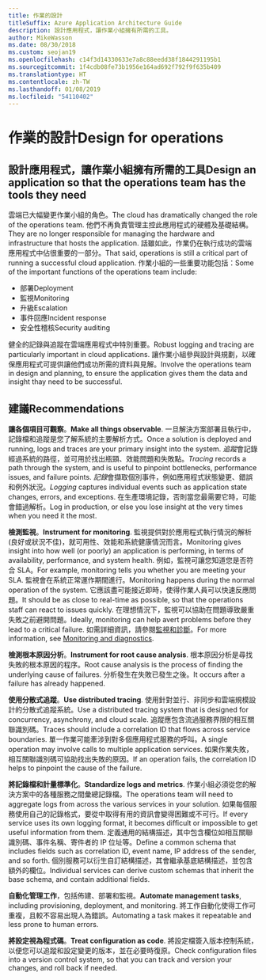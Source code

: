 ```yaml
---
title: 作業的設計
titleSuffix: Azure Application Architecture Guide
description: 設計應用程式，讓作業小組擁有所需的工具。
author: MikeWasson
ms.date: 08/30/2018
ms.custom: seojan19
ms.openlocfilehash: c14f3d14330633e7a8c88eedd38f1844291195b1
ms.sourcegitcommit: 1f4cdb08fe73b1956e164ad692f792f9f635b409
ms.translationtype: HT
ms.contentlocale: zh-TW
ms.lasthandoff: 01/08/2019
ms.locfileid: "54110402"
---
```

# <a name="design-for-operations"></a><span data-ttu-id="911da-103">作業的設計</span><span class="sxs-lookup"><span data-stu-id="911da-103">Design for operations</span></span>

## <a name="design-an-application-so-that-the-operations-team-has-the-tools-they-need"></a><span data-ttu-id="911da-104">設計應用程式，讓作業小組擁有所需的工具</span><span class="sxs-lookup"><span data-stu-id="911da-104">Design an application so that the operations team has the tools they need</span></span>

<span data-ttu-id="911da-105">雲端已大幅變更作業小組的角色。</span><span class="sxs-lookup"><span data-stu-id="911da-105">The cloud has dramatically changed the role of the operations team.</span></span> <span data-ttu-id="911da-106">他們不再負責管理主控此應用程式的硬體及基礎結構。</span><span class="sxs-lookup"><span data-stu-id="911da-106">They are no longer responsible for managing the hardware and infrastructure that hosts the application.</span></span>  <span data-ttu-id="911da-107">話雖如此，作業仍在執行成功的雲端應用程式中佔很重要的一部分。</span><span class="sxs-lookup"><span data-stu-id="911da-107">That said, operations is still a critical part of running a successful cloud application.</span></span> <span data-ttu-id="911da-108">作業小組的一些重要功能包括：</span><span class="sxs-lookup"><span data-stu-id="911da-108">Some of the important functions of the operations team include:</span></span>

- <span data-ttu-id="911da-109">部署</span><span class="sxs-lookup"><span data-stu-id="911da-109">Deployment</span></span>
- <span data-ttu-id="911da-110">監視</span><span class="sxs-lookup"><span data-stu-id="911da-110">Monitoring</span></span>
- <span data-ttu-id="911da-111">升級</span><span class="sxs-lookup"><span data-stu-id="911da-111">Escalation</span></span>
- <span data-ttu-id="911da-112">事件回應</span><span class="sxs-lookup"><span data-stu-id="911da-112">Incident response</span></span>
- <span data-ttu-id="911da-113">安全性稽核</span><span class="sxs-lookup"><span data-stu-id="911da-113">Security auditing</span></span>

<span data-ttu-id="911da-114">健全的記錄與追蹤在雲端應用程式中特別重要。</span><span class="sxs-lookup"><span data-stu-id="911da-114">Robust logging and tracing are particularly important in cloud applications.</span></span> <span data-ttu-id="911da-115">讓作業小組參與設計與規劃，以確保應用程式可提供讓他們成功所需的資料與見解。</span><span class="sxs-lookup"><span data-stu-id="911da-115">Involve the operations team in design and planning, to ensure the application gives them the data and insight thay need to be successful.</span></span>  <!-- to do: Link to DevOps checklist -->

## <a name="recommendations"></a><span data-ttu-id="911da-116">建議</span><span class="sxs-lookup"><span data-stu-id="911da-116">Recommendations</span></span>

<span data-ttu-id="911da-117">**讓各個項目可觀察**。</span><span class="sxs-lookup"><span data-stu-id="911da-117">**Make all things observable**.</span></span> <span data-ttu-id="911da-118">一旦解決方案部署且執行中，記錄檔和追蹤是您了解系統的主要解析方式。</span><span class="sxs-lookup"><span data-stu-id="911da-118">Once a solution is deployed and running, logs and traces are your primary insight into the system.</span></span> <span data-ttu-id="911da-119">*追蹤*會記錄經過系統的路徑，並可用於找出瓶頸、效能問題和失敗點。</span><span class="sxs-lookup"><span data-stu-id="911da-119">*Tracing* records a path through the system, and is useful to pinpoint bottlenecks, performance issues, and failure points.</span></span> <span data-ttu-id="911da-120">*記錄*會擷取個別事件，例如應用程式狀態變更、錯誤和例外狀況。</span><span class="sxs-lookup"><span data-stu-id="911da-120">*Logging* captures individual events such as application state changes, errors, and exceptions.</span></span> <span data-ttu-id="911da-121">在生產環境記錄，否則當您最需要它時，可能會錯過解析。</span><span class="sxs-lookup"><span data-stu-id="911da-121">Log in production, or else you lose insight at the very times when you need it the most.</span></span>

<span data-ttu-id="911da-122">**檢測監視**。</span><span class="sxs-lookup"><span data-stu-id="911da-122">**Instrument for monitoring**.</span></span> <span data-ttu-id="911da-123">監視提供對於應用程式執行情況的解析 (良好或狀況不佳)，就可用性、效能和系統健康情況而言。</span><span class="sxs-lookup"><span data-stu-id="911da-123">Monitoring gives insight into how well (or poorly) an application is performing, in terms of availability, performance, and system health.</span></span> <span data-ttu-id="911da-124">例如，監視可讓您知道您是否符合 SLA。</span><span class="sxs-lookup"><span data-stu-id="911da-124">For example, monitoring tells you whether you are meeting your SLA.</span></span> <span data-ttu-id="911da-125">監視會在系統正常運作期間進行。</span><span class="sxs-lookup"><span data-stu-id="911da-125">Monitoring happens during the normal operation of the system.</span></span> <span data-ttu-id="911da-126">它應該盡可能接近即時，使得作業人員可以快速反應問題。</span><span class="sxs-lookup"><span data-stu-id="911da-126">It should be as close to real-time as possible, so that the operations staff can react to issues quickly.</span></span> <span data-ttu-id="911da-127">在理想情況下，監視可以協助在問題導致嚴重失敗之前避開問題。</span><span class="sxs-lookup"><span data-stu-id="911da-127">Ideally, monitoring can help avert problems before they lead to a critical failure.</span></span> <span data-ttu-id="911da-128">如需詳細資訊，請參閱[監視和診斷][monitoring]。</span><span class="sxs-lookup"><span data-stu-id="911da-128">For more information, see [Monitoring and diagnostics][monitoring].</span></span>

<span data-ttu-id="911da-129">**檢測根本原因分析**。</span><span class="sxs-lookup"><span data-stu-id="911da-129">**Instrument for root cause analysis**.</span></span> <span data-ttu-id="911da-130">根本原因分析是尋找失敗的根本原因的程序。</span><span class="sxs-lookup"><span data-stu-id="911da-130">Root cause analysis is the process of finding the underlying cause of failures.</span></span> <span data-ttu-id="911da-131">分析發生在失敗已發生之後。</span><span class="sxs-lookup"><span data-stu-id="911da-131">It occurs after a failure has already happened.</span></span>

<span data-ttu-id="911da-132">**使用分散式追蹤**。</span><span class="sxs-lookup"><span data-stu-id="911da-132">**Use distributed tracing**.</span></span> <span data-ttu-id="911da-133">使用針對並行、非同步和雲端規模設計的分散式追蹤系統。</span><span class="sxs-lookup"><span data-stu-id="911da-133">Use a distributed tracing system that is designed for concurrency, asynchrony, and cloud scale.</span></span> <span data-ttu-id="911da-134">追蹤應包含流過服務界限的相互關聯識別碼。</span><span class="sxs-lookup"><span data-stu-id="911da-134">Traces should include a correlation ID that flows across service boundaries.</span></span> <span data-ttu-id="911da-135">單一作業可能牽涉到對多個應用程式服務的呼叫。</span><span class="sxs-lookup"><span data-stu-id="911da-135">A single operation may involve calls to multiple application services.</span></span> <span data-ttu-id="911da-136">如果作業失敗，相互關聯識別碼可協助找出失敗的原因。</span><span class="sxs-lookup"><span data-stu-id="911da-136">If an operation fails, the correlation ID helps to pinpoint the cause of the failure.</span></span>

<span data-ttu-id="911da-137">**將記錄檔和計量標準化**。</span><span class="sxs-lookup"><span data-stu-id="911da-137">**Standardize logs and metrics**.</span></span> <span data-ttu-id="911da-138">作業小組必須從您的解決方案中的各種服務之間彙總記錄檔。</span><span class="sxs-lookup"><span data-stu-id="911da-138">The operations team will need to aggregate logs from across the various services in your solution.</span></span> <span data-ttu-id="911da-139">如果每個服務使用自己的記錄格式，要從中取得有用的資訊會變得困難或不可行。</span><span class="sxs-lookup"><span data-stu-id="911da-139">If every service uses its own logging format, it becomes difficult or impossible to get useful information from them.</span></span> <span data-ttu-id="911da-140">定義通用的結構描述，其中包含欄位如相互關聯識別碼、事件名稱、寄件者的 IP 位址等。</span><span class="sxs-lookup"><span data-stu-id="911da-140">Define a common schema that includes fields such as correlation ID, event name, IP address of the sender, and so forth.</span></span> <span data-ttu-id="911da-141">個別服務可以衍生自訂結構描述，其會繼承基底結構描述，並包含額外的欄位。</span><span class="sxs-lookup"><span data-stu-id="911da-141">Individual services can derive custom schemas that inherit the base schema, and contain additional fields.</span></span>

<span data-ttu-id="911da-142">**自動化管理工作**，包括佈建、部署和監視。</span><span class="sxs-lookup"><span data-stu-id="911da-142">**Automate management tasks**, including provisioning, deployment, and monitoring.</span></span> <span data-ttu-id="911da-143">將工作自動化使得工作可重複，且較不容易出現人為錯誤。</span><span class="sxs-lookup"><span data-stu-id="911da-143">Automating a task makes it repeatable and less prone to human errors.</span></span>

<span data-ttu-id="911da-144">**將設定視為程式碼**。</span><span class="sxs-lookup"><span data-stu-id="911da-144">**Treat configuration as code**.</span></span> <span data-ttu-id="911da-145">將設定檔簽入版本控制系統，以便您可以追蹤和設定變更的版本，並在必要時復原。</span><span class="sxs-lookup"><span data-stu-id="911da-145">Check configuration files into a version control system, so that you can track and version your changes, and roll back if needed.</span></span>

<!-- links -->

[monitoring]: ../../best-practices/monitoring.md
